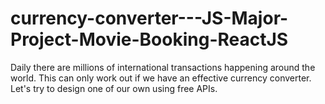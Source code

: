 # currency-converter---JS-Major-Project-Movie-Booking-ReactJS
Daily there are millions of international transactions happening around the world. This can only work out if we have an effective currency converter. Let's try to design one of our own using free APIs.
